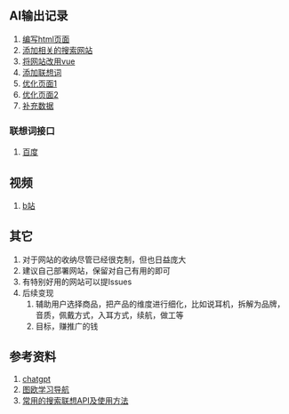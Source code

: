 ## AI输出记录
1. [编写html页面](https://githcc.github.io/webpage_self_html/openai/v1/6fb184b9-b4c3-410e-8ede-1fe4315bdaa1.html)
2. [添加相关的搜索网站](https://githcc.github.io/webpage_self_html/openai/v1/6c8a2ca9-e1f1-48ec-8986-99c70740ec8b.html)
3. [将网站改用vue](https://githcc.github.io/webpage_self_html/openai/v1/90136ef3-490d-4f90-802a-a227cf3a4f66.html)
4. [添加联想词](https://githcc.github.io/webpage_self_html/openai/v1/560c5dc7-aa97-49e3-9f02-df73210f1bc8.html)
5. [优化页面1](https://githcc.github.io/webpage_self_html/openai/v1/0962505f-6f0d-40e5-9f2d-e7fbdc66741d.html)
6. [优化页面2](https://githcc.github.io/webpage_self_html/openai/v1/f101261d-5259-490b-9cf0-d672c73d2cce.html)
7. [补充数据](https://githcc.github.io/webpage_self_html/openai/v1/8f3b724d-d8cc-45f1-af47-a71d9b4f59d6.html)

### 联想词接口
1. [百度](https://suggestion.baidu.com/su?wd=%s)

## 视频
1. [b站](https://www.bilibili.com/video/BV1Kp42197Ee/)

## 其它
1. 对于网站的收纳尽管已经很克制，但也日益庞大
2. 建议自己部署网站，保留对自己有用的即可
3. 有特别好用的网站可以提Issues
4. 后续变现
   1. 辅助用户选择商品，把产品的维度进行细化，比如说耳机，拆解为品牌，音质，佩戴方式，入耳方式，续航，做工等
   2. 目标，赚推广的钱

## 参考资料
1. [chatgpt](https://chat.openai.com)
2. [图欧学习导航](https://tuostudy.upnb.top/)
3. [常用的搜索联想API及使用方法](https://blog.csdn.net/u012925833/article/details/84950750)
